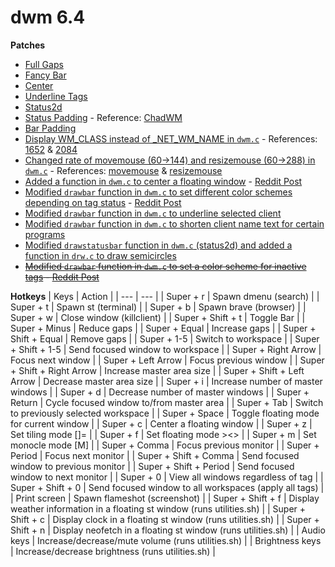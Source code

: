 # dwm 6.4
**Patches**
* [Full Gaps](https://dwm.suckless.org/patches/fullgaps/)
* [Fancy Bar](https://dwm.suckless.org/patches/fancybar/)
* [Center](https://dwm.suckless.org/patches/center/)
* [Underline Tags](https://dwm.suckless.org/patches/underlinetags/)
* [Status2d](https://dwm.suckless.org/patches/status2d/)
* [Status Padding](https://github.com/BetaLost/dwm/commit/42839e104b0b2408b29f04a83a2b1489f93b271d) - Reference: [ChadWM](https://github.com/siduck/chadwm)
* [Bar Padding](https://github.com/BetaLost/dwm/commit/c4e325d27afee974f5bfd06fb3ce03d06e22efe2)
* [Display WM_CLASS instead of _NET_WM_NAME in `dwm.c`](https://www.reddit.com/r/dwm/comments/ssm1ph/how_to_make_it_so_that_the_window_title_only/) - References: [1652](https://github.com/BetaLost/dwm/blob/f452d3ea748492e43054e3c43639894b394dd178/dwm.c#L1652) & [2084](https://github.com/BetaLost/dwm/blob/f452d3ea748492e43054e3c43639894b394dd178/dwm.c#L2084)
* [Changed rate of movemouse (60->144) and resizemouse (60->288) in `dwm.c`](https://www.reddit.com/r/suckless/comments/tlxaqr/comment/i2ovsb1/) - References: [movemouse](https://github.com/BetaLost/dwm/blob/f452d3ea748492e43054e3c43639894b394dd178/dwm.c#L1242) & [resizemouse](https://github.com/BetaLost/dwm/blob/f452d3ea748492e43054e3c43639894b394dd178/dwm.c#L1396)
* [Added a function in `dwm.c` to center a floating window](https://github.com/BetaLost/dwm/blob/2ede06ded3f8d5a3b74c7ff671f4e81d21977ef1/dwm.c#L2212-L2227) - [Reddit Post](https://www.reddit.com/r/suckless/comments/cphe3h/comment/ewqnx65/)
* [Modified `drawbar` function in `dwm.c` to set different color schemes depending on tag status](https://github.com/BetaLost/dwm/blob/2ede06ded3f8d5a3b74c7ff671f4e81d21977ef1/dwm.c#L761) - [Reddit Post](https://www.reddit.com/r/suckless/comments/o9fqci/comment/h3c6jhr/)
* [Modified `drawbar` function in `dwm.c` to underline selected client](https://github.com/BetaLost/dwm/blob/2ede06ded3f8d5a3b74c7ff671f4e81d21977ef1/dwm.c#L802-L803)
* [Modified `drawbar` function in `dwm.c` to shorten client name text for certain programs](https://github.com/BetaLost/dwm/blob/16034c5586e7af4e1c7f0a500136fba519ca7923/dwm.c#L883-L887)
* [Modified `drawstatusbar` function in `dwm.c` (status2d) and added a function in `drw.c` to draw semicircles](https://github.com/BetaLost/dwm/commit/eb03e8b03b7fc2206c4bb471252cc296fb621de4)
* ~~[Modified `drawbar` function in `dwm.c` to set a color scheme for inactive tags](https://gitlab.com/d1str0l3ss/d1str0l3ss-dwm/-/blob/master/dwm.c?ref_type=heads#L579-L587) - [Reddit Post](https://www.reddit.com/r/unixporn/comments/13af8z1/comment/jj7cxeo/)~~

**Hotkeys**
| Keys | Action |
| --- | --- |
| Super + r | Spawn dmenu (search) |
| Super + t | Spawn st (terminal) |
| Super + b | Spawn brave (browser) |
| Super + w | Close window (killclient) |
| Super + Shift + t | Toggle Bar |
| Super + Minus | Reduce gaps |
| Super + Equal | Increase gaps |
| Super + Shift + Equal | Remove gaps |
| Super + 1-5 | Switch to workspace |
| Super + Shift + 1-5 | Send focused window to workspace |
| Super + Right Arrow | Focus next window |
| Super + Left Arrow | Focus previous window |
| Super + Shift + Right Arrow | Increase master area size |
| Super + Shift + Left Arrow | Decrease master area size |
| Super + i | Increase number of master windows |
| Super + d | Decrease number of master windows |
| Super + Return | Cycle focused window to/from master area |
| Super + Tab | Switch to previously selected workspace |
| Super + Space | Toggle floating mode for current window |
| Super + c | Center a floating window |
| Super + z | Set tiling mode []= |
| Super + f | Set floating mode ><> |
| Super + m | Set monocle mode [M] |
| Super + Comma | Focus previous monitor |
| Super + Period | Focus next monitor |
| Super + Shift + Comma | Send focused window to previous monitor |
| Super + Shift + Period | Send focused window to next monitor |
| Super + 0 | View all windows regardless of tag |
| Super + Shift + 0 | Send focused window to all workspaces (apply all tags) |
| Print screen | Spawn flameshot (screenshot) |
| Super + Shift + f | Display weather information in a floating st window (runs utilities.sh) |
| Super + Shift + c | Display clock in a floating st window (runs utilities.sh) |
| Super + Shift + n | Display neofetch in a floating st window (runs utilities.sh) |
| Audio keys | Increase/decrease/mute volume (runs utilities.sh) |
| Brightness keys | Increase/decrease brightness (runs utilities.sh) |
